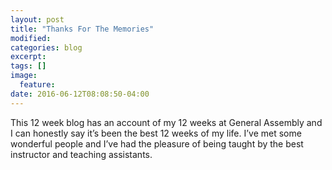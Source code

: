 ```yaml
---
layout: post
title: "Thanks For The Memories"
modified:
categories: blog
excerpt:
tags: []
image:
  feature:
date: 2016-06-12T08:08:50-04:00
---
```

This 12 week blog has an account of my 12 weeks at General Assembly and I can honestly say it’s been the best 12 weeks of my life. I’ve met some wonderful people and I’ve had the pleasure of being taught by the best instructor and teaching assistants. 

